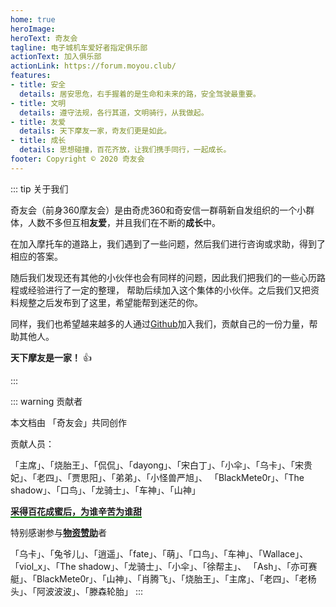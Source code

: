 ```yaml
---
home: true
heroImage: 
heroText: 奇友会
tagline: 电子城机车爱好者指定俱乐部
actionText: 加入俱乐部
actionLink: https://forum.moyou.club/
features:
- title: 安全
  details: 居安思危，右手握着的是生命和未来的路，安全驾驶最重要。
- title: 文明
  details: 遵守法规，各行其道，文明骑行，从我做起。
- title: 友爱
  details: 天下摩友一家，奇友们更是如此。
- title: 成长
  details: 思想碰撞，百花齐放，让我们携手同行，一起成长。
footer: Copyright © 2020 奇友会
---
```



::: tip 关于我们

奇友会（前身360摩友会）是由奇虎360和奇安信一群萌新自发组织的一个小群体，人数不多但互相**友爱**，并且我们在不断的**成长**中。

在加入摩托车的道路上，我们遇到了一些问题，然后我们进行咨询或求助，得到了相应的答案。

随后我们发现还有其他的小伙伴也会有同样的问题，因此我们把我们的一些心历路程或经验进行了一定的整理，
帮助后续加入这个集体的小伙伴。之后我们又把资料规整之后发布到了这里，希望能帮到迷茫的你。

同样，我们也希望越来越多的人通过[Github](https://github.com/EngrZhou/moyou/)加入我们，贡献自己的一份力量，帮助其他人。

**天下摩友是一家！** :+1:

:::

::: warning 贡献者

本文档由 「奇友会」共同创作

贡献人员：

「主席」、「烧胎王」、「侃侃」、「dayong」、「宋白丁」、「小伞」、「乌卡」、「宋贵妃」、「老四」、「贾思阳」、「弟弟」、「小怪兽严旭」、
「BlackMete0r」、「The shadow」、「口鸟」、「龙骑士」、「车神」、「山神」

<span style="border-bottom:2px solid green;">**采得百花成蜜后，为谁辛苦为谁甜**</span>

特别感谢参与[**物资赞助**](about/materials-sponsor.html)者

「乌卡」、「兔爷儿」、「逍遥」、「fate」、「萌」、「口鸟」、「车神」、「Wallace」、「viol_x」、「The shadow」、「龙骑士」、「小伞」、「徐帮主」、
「Ash」、「亦可赛艇」、「BlackMete0r」、「山神」、「肖腾飞」、「烧胎王」、「主席」、「老四」、「老杨头」、「阿波波波」、「滕森轮胎」
:::
